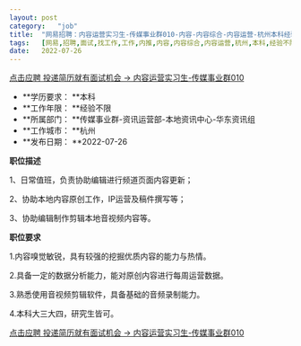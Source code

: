```yaml
---
layout:	post
category:	"job"
title:	"网易招聘：内容运营实习生-传媒事业群010-内容-内容综合-内容运营-杭州本科经验不限"
tags:	[网易,招聘,面试,找工作,工作,内推,内容,内容综合,内容运营,杭州,本科,经验不限]
date:	2022-07-26
---
```


[点击应聘 投递简历就有面试机会 ->  内容运营实习生-传媒事业群010](http://mobile.bole.netease.com/bole/boleDetail?id=41811&employeeId=346f03c3cda5f04c&key=all)



- **学历要求： **本科
- **工作年限： **经验不限
- **所属部门： **传媒事业群-资讯运营部-本地资讯中心-华东资讯组
- **工作城市： **杭州
- **发布日期： **2022-07-26



**职位描述**

1、日常值班，负责协助编辑进行频道页面内容更新；

2、协助本地内容原创工作，IP运营及稿件撰写等；

3、协助编辑制作剪辑本地音视频内容等。



**职位要求**

1.内容嗅觉敏锐，具有较强的挖掘优质内容的能力与热情。

2.具备一定的数据分析能力，能对原创内容进行每周运营数据。

3.熟悉使用音视频剪辑软件，具备基础的音频录制能力。

4.本科大三大四，研究生皆可。



[点击应聘 投递简历就有面试机会 ->  内容运营实习生-传媒事业群010](http://mobile.bole.netease.com/bole/boleDetail?id=41811&employeeId=346f03c3cda5f04c&key=all)